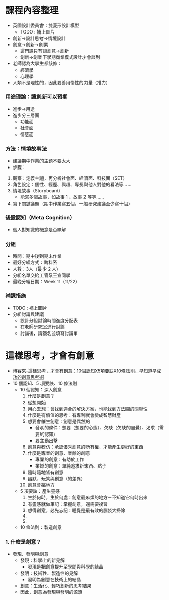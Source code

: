 # 課程內容整理
* 英國設計委員會：雙菱形設計模型
    * TODO : 補上圖片
* 創新→設計思考→情境設計
* 創意→創新→創業
    * 這門課只有談創意→創新
    * 創新→創業下學期商業模式設計才會談到
* 老師認為大學生都該修：
    * 經濟學
    * 心理學
* 人類不是理性的，因此要善用惰性的力量（推力）

### 用途理論：讓創新可以預期
* 進步→用途
* 進步分三層面
    * 功能面
    * 社會面
    * 情感面

### 方法：情境故事法
* 建議期中作業的主題不要太大
* 步驟：
1. 觀察：定義主題，再分析社會面、經濟面、科技面（SET）
2. 角色設定：個性、經歷、興趣、專長與他人對他的看法等……
3. 情境故事（Storyboard）
    * 能寫多個故事，如故事 1 、故事 2 等等……
4. 寫下關鍵議題（期中作業寫五個，一般研究建議至少寫十個）

### 後設認知（Meta Cognition）
* 個人對知識的概念是否瞭解

### 分組
* 時間：期中後到期末作業
* 最好分組方式：跨科系
* 人數：3人（最少 2 人）
* 分組名單交給工管系王宣同學
* 最晚分組日期：Week 11（11/22）

### 補課措施
* TODO : 補上圖片
* 分組討論與建議
    * 設計分組討論時間進度分配表
    * 在老師研究室進行討論
    * 討論後，請簽名並填寫討論單

# 這樣思考，才會有創意
* [博客來-這樣思考，才會有創意：10個認知X5項要訣X10條法則，早知道早成功的創意思考術](https://www.books.com.tw/products/0010508699)
* 10 個認知、5 項要訣、10 條法則
    * 10 個認知：深入創意
        1. 什麼是創意？
        2. 從想開始
        3. 用心去想：會找到適合的解決方案，也能找到方法間的關聯性
        4. 什麼是有價值的思考：有專利就會變成智慧財產
        5. 想要會催生創意：創意是偶然的
            * 發明的條件：想要（想要的心態）、欠缺（欠缺的自覺）、渴求（需要的認知）
            * 要主動出擊
        6. 創意與模仿：承認優秀創意的所有權，才能產生更好的東西
        7. 什麼是專業的創意、業餘的創意
            * 專業的創意：有助於工作
            * 業餘的創意：單純追求新東西、點子
        8. 隨時隨地皆有創意
        9. 幽默、玩笑與創意（的差異）
        10. 創意會挑地方
    * 5 項要訣：產生靈感
        1. 生於何時，生於何處：創意最麻煩的地方－不知道它何時出來
        2. 有靈感就做筆記：掌握創意，還需要複習
        3. 想得創意，必先忘記：睡覺是最有效的腦袋大掃除
        4. 
        5. 
    * 10 條法則：製造創意

### 1. 什麼是創意？
* 發現、發明與創意
    * 發現：科學上的新見解
        * 發現是把創意提升至學問與科學的結晶
    * 發明：技術性、製造性的見解
        * 發明為創意在技術上的結晶
    * 創意：生活化、輕巧創新的思考結果
    * 因此，創意為發現與發明的源頭
